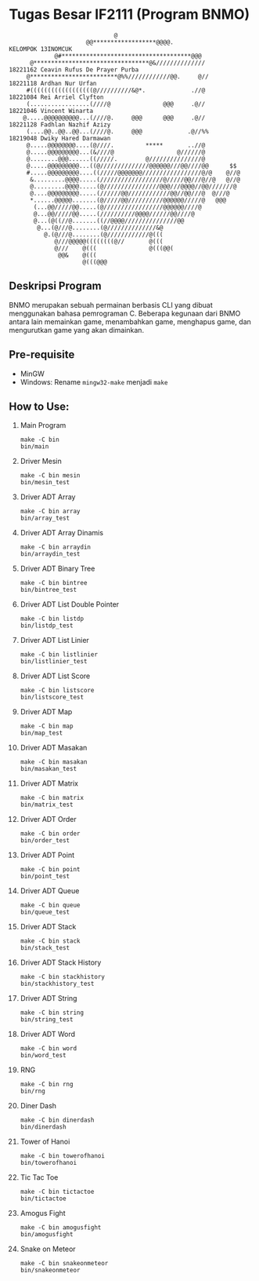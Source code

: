 # Tugas Besar IF2111 (Program BNMO)

```
                              @
                      @@******************@@@@.                         KELOMPOK 13INOMCUK
             @#*************************************@@@
      @*********************************@&//////////////                18221162 Ceavin Rufus De Prayer Purba
     @*************************@%%////////////@@.     @//               18221118 Ardhan Nur Urfan
     #((((((((((((((((((@//////////&@*.             .//@                18221084 Rei Arriel Clyfton
     (.................(////@               @@@     .@//                18221046 Vincent Winarta
    @.....@@@@@@@@@@...(////@.     @@@      @@@     .@//                18221128 Fadhlan Nazhif Azizy
     (....@@..@@..@@...(////@.     @@@             .@//%%               18219048 Dwiky Hared Darmawan
     @.....@@@@@@@@....(@////.         *****       ..//@
     @.....@@@@@@@@@...(&////@                  @//////@
     @........@@@......((/////.        @///////////////@
     @.....@@@@@@@@@...((@//////////////@@@@@@///@@////@@      $$
     #.....@@@@@@@@@....((/////@@@@@@@/////////////////@/@    @//@
      &.........@@@@.....(//////////////////@/////@@///@//@   @//@
      @.........@@@@.....(@////////////////@@@///@@@@//@@///////@
      @....@@@@@@@@@.....(//////@@////////////@@//@@///@  @///@
      *......@@@@@.......(@/////@@//////////@@@@@@/////@   @@@
       (...@@/////@@.....(@/////////////////@@@@@@////@
       @...@@/////@@.....(//////////@@@@//////@@////@
       @...(@((//@.......((//@@@@///////////////@@
        @...(@///@........(@//////////////&@
          @.(@///@........(@////////////@(((
             @///@@@@@((((((((@//       @(((
             @///    @(((               @(((@@(
              @@&    @(((
                     @(((@@@
```

## Deskripsi Program

BNMO merupakan sebuah permainan berbasis CLI yang dibuat menggunakan bahasa pemrograman C. Beberapa kegunaan dari BNMO antara lain memainkan game, menambahkan game, menghapus game, dan mengurutkan game yang akan dimainkan.

## Pre-requisite

- MinGW
- Windows: Rename `mingw32-make` menjadi `make`

## How to Use:

1.  Main Program

    ```
    make -C bin
    bin/main
    ```

2.  Driver Mesin

    ```
    make -C bin mesin
    bin/mesin_test
    ```

3.  Driver ADT Array

    ```
    make -C bin array
    bin/array_test
    ```

4.  Driver ADT Array Dinamis

    ```
    make -C bin arraydin
    bin/arraydin_test
    ```

5.  Driver ADT Binary Tree

    ```
    make -C bin bintree
    bin/bintree_test
    ```

6.  Driver ADT List Double Pointer

    ```
    make -C bin listdp
    bin/listdp_test
    ```

7.  Driver ADT List Linier

    ```
    make -C bin listlinier
    bin/listlinier_test
    ```

8.  Driver ADT List Score

    ```
    make -C bin listscore
    bin/listscore_test
    ```

9.  Driver ADT Map

    ```
    make -C bin map
    bin/map_test
    ```

10. Driver ADT Masakan

    ```
    make -C bin masakan
    bin/masakan_test
    ```

11. Driver ADT Matrix

    ```
    make -C bin matrix
    bin/matrix_test
    ```

12. Driver ADT Order

    ```
    make -C bin order
    bin/order_test
    ```

13. Driver ADT Point

    ```
    make -C bin point
    bin/point_test
    ```

14. Driver ADT Queue

    ```
    make -C bin queue
    bin/queue_test
    ```

15. Driver ADT Stack

    ```
    make -C bin stack
    bin/stack_test
    ```

16. Driver ADT Stack History

    ```
    make -C bin stackhistory
    bin/stackhistory_test
    ```

17. Driver ADT String

    ```
    make -C bin string
    bin/string_test
    ```

18. Driver ADT Word

    ```
    make -C bin word
    bin/word_test
    ```

19. RNG

    ```
    make -C bin rng
    bin/rng
    ```

20. Diner Dash

    ```
    make -C bin dinerdash
    bin/dinerdash
    ```

21. Tower of Hanoi

    ```
    make -C bin towerofhanoi
    bin/towerofhanoi
    ```

22. Tic Tac Toe

    ```
    make -C bin tictactoe
    bin/tictactoe
    ```

23. Amogus Fight

    ```
    make -C bin amogusfight
    bin/amogusfight
    ```

24. Snake on Meteor

    ```
    make -C bin snakeonmeteor
    bin/snakeonmeteor
    ```
